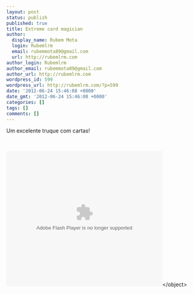 ```yaml
---
layout: post
status: publish
published: true
title: Extreme card magician
author:
  display_name: Rubem Mota
  login: Rubemlrm
  email: rubemmota89@gmail.com
  url: http://rubemlrm.com
author_login: Rubemlrm
author_email: rubemmota89@gmail.com
author_url: http://rubemlrm.com
wordpress_id: 599
wordpress_url: http://rubemlrm.com/?p=599
date: '2012-06-24 15:46:08 +0000'
date_gmt: '2012-06-24 15:46:08 +0000'
categories: []
tags: []
comments: []
---
```

<p>Um excelente truque com cartas!</p>
<p>&nbsp;</p>
<p><object width="410" height="357" classid="clsid:d27cdb6e-ae6d-11cf-96b8-444553540000" codebase="http:&#47;&#47;download.macromedia.com&#47;pub&#47;shockwave&#47;cabs&#47;flash&#47;swflash.cab#version=6,0,40,0"><param name="src" value="http:&#47;&#47;rd3.videos.sapo.pt&#47;play?file=http:&#47;&#47;rd3.videos.sapo.pt&#47;jhnV7ZAaS9Zh27AJ22W8&#47;mov&#47;1" &#47;><param name="allowfullscreen" value="true" &#47;><embed width="410" height="357" type="application&#47;x-shockwave-flash" src="http:&#47;&#47;rd3.videos.sapo.pt&#47;play?file=http:&#47;&#47;rd3.videos.sapo.pt&#47;jhnV7ZAaS9Zh27AJ22W8&#47;mov&#47;1" allowfullscreen="true" &#47;><&#47;object></p>
